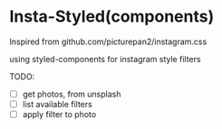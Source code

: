 # Insta-Styled(components)

Inspired from github.com/picturepan2/instagram.css

using styled-components for instagram style filters

TODO:

- [ ] get photos, from unsplash
- [ ] list available filters
- [ ] apply filter to photo

